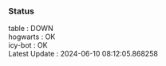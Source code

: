 ### Status


table : DOWN  
hogwarts : OK  
icy-bot : OK  
Latest Update : 2024-06-10 08:12:05.868258

